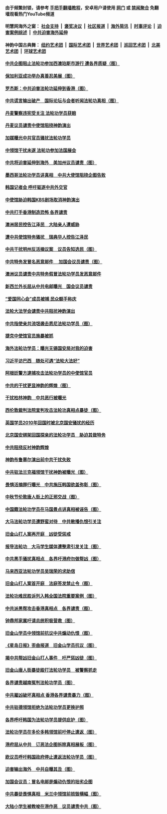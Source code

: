#### 由于频繁封锁，请参考 [手把手翻墙教程](https://github.com/gfw-breaker/guides/wiki/)，安卓用户请使用 [网门](https://github.com/gfw-breaker/bn-android/blob/master/ogate.md?t=05270636?t=05270335) 或 [禁闻聚合](https://github.com/gfw-breaker/bn-android) 免翻墙观看热门YouTube频道 

#### 明慧网海外之窗：&nbsp;[社会支持](140.md?t=05270636?t=05270335) &nbsp;|&nbsp; [褒奖决议](282.md?t=05270636?t=05270335) &nbsp;|&nbsp; [社区报道](91.md?t=05270636?t=05270335) &nbsp;|&nbsp; [海外简讯](245.md?t=05270636?t=05270335) &nbsp;|&nbsp; [时事评论](251.md?t=05270636?t=05270335) &nbsp;|&nbsp; [迫害案例综述](328.md?t=05270636?t=05270335) &nbsp;|&nbsp; [中共迫害海外延伸](236.md?t=05270636?t=05270335) 

#### 神韵中国古典舞：&nbsp;[纽约艺术团](nf4778.md?t=05270636?t=05270335) &nbsp;|&nbsp; [国际艺术团](nf4780.md?t=05270636?t=05270335) &nbsp;|&nbsp; [世界艺术团](nf5951.md?t=05270636?t=05270335) &nbsp;|&nbsp; [巡回艺术团](nf4779.md?t=05270636?t=05270335) &nbsp;|&nbsp; [北美艺术团](nf1148019.md?t=05270636?t=05270335) &nbsp;|&nbsp; [环球艺术团](nf1299941.md?t=05270636?t=05270335)  

#### [中共企图阻止法轮功参加西澳珀斯市游行 遭各界质疑（图）](../pages/236/378113.md?t=05270636?t=05270335) 

#### [保加利亚成功举办真善忍美展（图）](../pages/236/373530.md?t=05270636?t=05270335) 

#### [罗杰斯：中共迫害法轮功延伸到香港（图）](../pages/236/371329.md?t=05270636?t=05270335) 

#### [中共谎言输出破产　国际论坛与会者听闻法轮功真相（图）](../pages/236/370880.md?t=05270636?t=05270335) 

#### [丹麦警察违宪受关注 法轮功学员获赔](../pages/236/370323.md?t=05270636?t=05270335) 

#### [丹麦议员谴责中使馆阻挠神韵演出](../pages/236/362691.md?t=05270636?t=05270335) 

#### [加媒曝光中共官员骚扰法轮功学员](../pages/236/359483.md?t=05270636?t=05270335) 

#### [中领馆干扰未遂 法轮功参加法国展会](../pages/236/356081.md?t=05270636?t=05270335) 

#### [中共将迫害延伸到海外　美加州议员谴责（图）](../pages/236/353538.md?t=05270636?t=05270335) 

#### [墨西哥法轮功学员讲真相　中共大使馆阻挠企图告败](../pages/236/351495.md?t=05270636?t=05270335) 

#### [韩国记者会 呼吁驱逐中共外交官](../pages/236/331895.md?t=05270636?t=05270335) 

#### [中使馆胁迫韩国KBS剧场取消神韵演出](../pages/236/327606.md?t=05270636?t=05270335) 

#### [中共打手香港制造恐怖 各界谴责](../pages/236/322935.md?t=05270636?t=05270335) 

#### [澳洲居民控告江泽民　大陆亲人遭威胁](../pages/236/314743.md?t=05270636?t=05270335) 

#### [遭中共使馆特务骚扰　瑞典华人控告江泽民](../pages/236/312119.md?t=05270636?t=05270335) 

#### [中共干扰明州反活摘议案　议员告知选民（图）](../pages/236/310404.md?t=05270636?t=05270335) 

#### [中共特务发冒名恶意邮件 　加国会议员谴责（图）](../pages/236/310330.md?t=05270636?t=05270335) 

#### [澳洲议员谴责中共特务假冒法轮功学员发恶意邮件](../pages/236/310274.md?t=05270636?t=05270335) 

#### [新西兰外长屈从中共电邮曝光　国会议员谴责](../pages/236/308582.md?t=05270636?t=05270335) 

#### [“爱国同心会”成员被捕 民众额手称庆](../pages/236/306076.md?t=05270636?t=05270335) 

#### [法轮大法学会谴责中共阻扰神韵演出](../pages/236/305419.md?t=05270636?t=05270335) 

#### [中共指使亲共流氓袭击悉尼法轮功学员（图）](../pages/236/300542.md?t=05270636?t=05270335) 

#### [捷克中使馆官员施暴被抓](../pages/236/296689.md?t=05270636?t=05270335) 

#### [海外法轮功学员：曝光无锡国安局对我的迫害](../pages/236/296314.md?t=05270636?t=05270335) 

#### [习近平访巴西　随处可遇“法轮大法好”](../pages/236/295171.md?t=05270636?t=05270335) 

#### [阿根廷警方逮捕攻击法轮功学员的中使馆官员](../pages/236/294978.md?t=05270636?t=05270335) 

#### [中共的干扰更显神韵的辉煌（图）](../pages/236/289344.md?t=05270636?t=05270335) 

#### [干扰柏林神韵　中共恶行被曝光](../pages/236/289063.md?t=05270636?t=05270335) 

#### [西伦敦裁判法院宣判攻击法轮功真相点暴徒（图）](../pages/236/282722.md?t=05270636?t=05270335) 

#### [英国学员2010年回国时被北京国安骚扰的经历](../pages/236/281907.md?t=05270636?t=05270335) 

#### [北京国安绑架回国探亲的法轮功学员　胁迫其做特务](../pages/236/280941.md?t=05270636?t=05270335) 

#### [中共阻挠反衬神韵辉煌](../pages/236/270961.md?t=05270636?t=05270335) 

#### [神韵布鲁塞尔演出前中共干扰失败](../pages/236/270811.md?t=05270636?t=05270335) 

#### [中共驻法兰克福领馆干扰神韵被曝光（图）](../pages/236/270766.md?t=05270636?t=05270335) 

#### [畏惧活摘罪行曝光　中共施压韩国欲盖弥彰（图）](../pages/236/264930.md?t=05270636?t=05270335) 

#### [中秋节伦敦唐人街上的正邪交战（图）](../pages/236/263597.md?t=05270636?t=05270335) 

#### [中国籍法轮功学员在马国景点讲真相被诬告（图）](../pages/236/262918.md?t=05270636?t=05270335) 

#### [大马法轮功学员遭野蛮对待　中共散播仇恨引关注](../pages/236/262024.md?t=05270636?t=05270335) 

#### [旧金山打人案再开庭　凶徒受惩戒](../pages/236/261596.md?t=05270636?t=05270335) 

#### [报导法轮功　大马学生媒体遭整肃引发关注（图）](../pages/236/261602.md?t=05270636?t=05270335) 

#### [中共黑手骚扰真相点　各界吁港府勿做帮凶（图）](../pages/236/261437.md?t=05270636?t=05270335) 

#### [马来西亚法轮功学员吴瑞荣的求助信](../pages/236/261163.md?t=05270636?t=05270335) 

#### [旧金山打人案首开庭　法庭签发禁止令（图）](../pages/236/261107.md?t=05270636?t=05270335) 

#### [法轮功难民胜诉列入韩全国法院重要案例（图）](../pages/236/260148.md?t=05270636?t=05270335) 

#### [中共派黑帮攻击香港真相点　各界谴责（图）](../pages/236/259940.md?t=05270636?t=05270335) 

#### [钟鼎邦家属吁请总统积极营救（图）](../pages/236/259492.md?t=05270636?t=05270335) 

#### [旧金山学员中领馆前抗议中共煽动仇恨（图）](../pages/236/259209.md?t=05270636?t=05270335) 

#### [《星岛日报》歪曲报道　旧金山学员抗议（图）](../pages/236/259008.md?t=05270636?t=05270335) 

#### [揭中共帮凶旧金山打人事件　吁严惩凶徒（图）](../pages/236/258960.md?t=05270636?t=05270335) 

#### [旧金山唐人街暴徒殴打法轮功学员　被警察抓走](../pages/236/258826.md?t=05270636?t=05270335) 

#### [各界谴责越南冤判法轮功学员（图）](../pages/236/249539.md?t=05270636?t=05270335) 

#### [中共雇凶破坏真相点 香港各界谴责暴力（图）](../pages/236/249372.md?t=05270636?t=05270335) 

#### [中共驻德领馆拒绝为法轮功学员更换护照](../pages/236/248090.md?t=05270636?t=05270335) 

#### [各界呼吁韩国为法轮功学员提供庇护（图）](../pages/236/247303.md?t=05270636?t=05270335) 

#### [法轮功学员在多伦多韩领馆前吁停止遣返（图）](../pages/236/247066.md?t=05270636?t=05270335) 

#### [港府屈从中共　订恶法企图拆除真相展板（图）](../pages/236/246584.md?t=05270636?t=05270335) 

#### [欧议员呼吁韩国政府停止遣返法轮功学员（图）](../pages/236/246522.md?t=05270636?t=05270335) 

#### [迫害输出海外　中共自曝其丑（图）](../pages/236/243840.md?t=05270636?t=05270335) 

#### [加国会议员：冒名电邮是煽动仇恨的拙劣企图](../pages/236/243281.md?t=05270636?t=05270335) 

#### [中共暴徒畏惧真相　米兰中领馆前损毁横幅（图）](../pages/236/242838.md?t=05270636?t=05270335) 

#### [大陆小学生被教唆在港作恶　议员谴责中共（图）](../pages/236/241888.md?t=05270636?t=05270335) 

